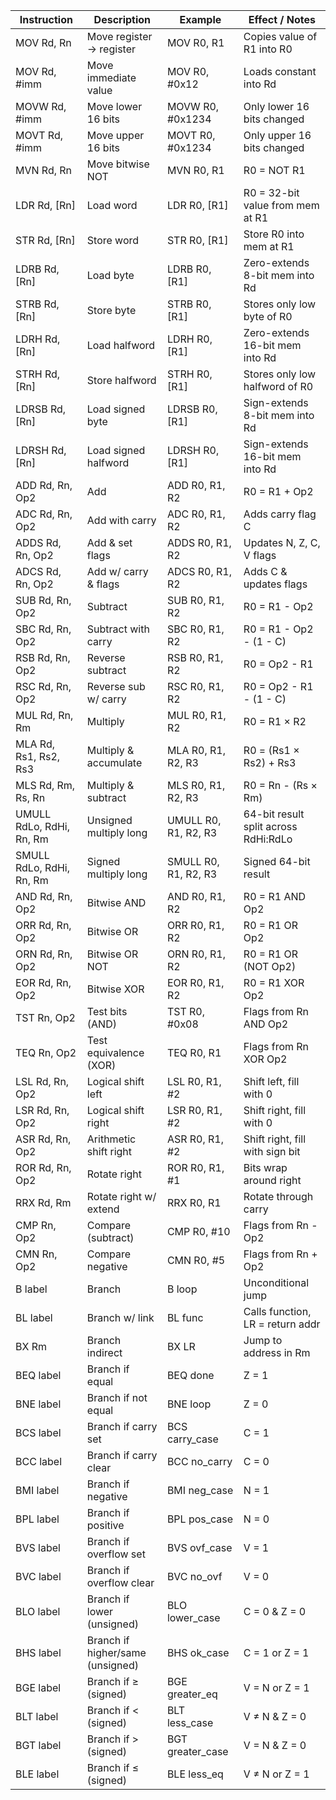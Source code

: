 | Instruction       | Description                     | Example                      | Effect / Notes                                              |
|-------------------|---------------------------------|------------------------------|-------------------------------------------------------------|
| MOV Rd, Rn        | Move register → register        | MOV R0, R1                   | Copies value of R1 into R0                                  |
| MOV Rd, #imm      | Move immediate value            | MOV R0, #0x12                 | Loads constant into Rd                                      |
| MOVW Rd, #imm     | Move lower 16 bits              | MOVW R0, #0x1234              | Only lower 16 bits changed                                  |
| MOVT Rd, #imm     | Move upper 16 bits              | MOVT R0, #0x1234              | Only upper 16 bits changed                                  |
| MVN Rd, Rn        | Move bitwise NOT                | MVN R0, R1                    | R0 = NOT R1                                                  |
| LDR Rd, [Rn]      | Load word                       | LDR R0, [R1]                  | R0 = 32-bit value from mem at R1                            |
| STR Rd, [Rn]      | Store word                      | STR R0, [R1]                  | Store R0 into mem at R1                                     |
| LDRB Rd, [Rn]     | Load byte                       | LDRB R0, [R1]                 | Zero-extends 8-bit mem into Rd                              |
| STRB Rd, [Rn]     | Store byte                      | STRB R0, [R1]                 | Stores only low byte of R0                                  |
| LDRH Rd, [Rn]     | Load halfword                   | LDRH R0, [R1]                 | Zero-extends 16-bit mem into Rd                             |
| STRH Rd, [Rn]     | Store halfword                  | STRH R0, [R1]                 | Stores only low halfword of R0                              |
| LDRSB Rd, [Rn]    | Load signed byte                | LDRSB R0, [R1]                | Sign-extends 8-bit mem into Rd                              |
| LDRSH Rd, [Rn]    | Load signed halfword            | LDRSH R0, [R1]                | Sign-extends 16-bit mem into Rd                             |
| ADD Rd, Rn, Op2   | Add                             | ADD R0, R1, R2                | R0 = R1 + Op2                                                |
| ADC Rd, Rn, Op2   | Add with carry                  | ADC R0, R1, R2                | Adds carry flag C                                            |
| ADDS Rd, Rn, Op2  | Add & set flags                 | ADDS R0, R1, R2               | Updates N, Z, C, V flags                                    |
| ADCS Rd, Rn, Op2  | Add w/ carry & flags            | ADCS R0, R1, R2               | Adds C & updates flags                                      |
| SUB Rd, Rn, Op2   | Subtract                        | SUB R0, R1, R2                | R0 = R1 - Op2                                                |
| SBC Rd, Rn, Op2   | Subtract with carry             | SBC R0, R1, R2                | R0 = R1 - Op2 - (1 - C)                                     |
| RSB Rd, Rn, Op2   | Reverse subtract                | RSB R0, R1, R2                | R0 = Op2 - R1                                                |
| RSC Rd, Rn, Op2   | Reverse sub w/ carry            | RSC R0, R1, R2                | R0 = Op2 - R1 - (1 - C)                                     |
| MUL Rd, Rn, Rm    | Multiply                        | MUL R0, R1, R2                | R0 = R1 × R2                                                 |
| MLA Rd, Rs1, Rs2, Rs3 | Multiply & accumulate       | MLA R0, R1, R2, R3            | R0 = (Rs1 × Rs2) + Rs3                                       |
| MLS Rd, Rm, Rs, Rn| Multiply & subtract             | MLS R0, R1, R2, R3            | R0 = Rn - (Rs × Rm)                                          |
| UMULL RdLo, RdHi, Rn, Rm | Unsigned multiply long  | UMULL R0, R1, R2, R3          | 64-bit result split across RdHi:RdLo                         |
| SMULL RdLo, RdHi, Rn, Rm | Signed multiply long    | SMULL R0, R1, R2, R3          | Signed 64-bit result                                         |
| AND Rd, Rn, Op2   | Bitwise AND                     | AND R0, R1, R2                | R0 = R1 AND Op2                                              |
| ORR Rd, Rn, Op2   | Bitwise OR                      | ORR R0, R1, R2                | R0 = R1 OR Op2                                               |
| ORN Rd, Rn, Op2   | Bitwise OR NOT                  | ORN R0, R1, R2                | R0 = R1 OR (NOT Op2)                                         |
| EOR Rd, Rn, Op2   | Bitwise XOR                     | EOR R0, R1, R2                | R0 = R1 XOR Op2                                              |
| TST Rn, Op2       | Test bits (AND)                 | TST R0, #0x08                 | Flags from Rn AND Op2                                        |
| TEQ Rn, Op2       | Test equivalence (XOR)          | TEQ R0, R1                    | Flags from Rn XOR Op2                                        |
| LSL Rd, Rn, Op2   | Logical shift left              | LSL R0, R1, #2                | Shift left, fill with 0                                      |
| LSR Rd, Rn, Op2   | Logical shift right             | LSR R0, R1, #2                | Shift right, fill with 0                                     |
| ASR Rd, Rn, Op2   | Arithmetic shift right          | ASR R0, R1, #2                | Shift right, fill with sign bit                              |
| ROR Rd, Rn, Op2   | Rotate right                    | ROR R0, R1, #1                | Bits wrap around right                                       |
| RRX Rd, Rm        | Rotate right w/ extend          | RRX R0, R1                    | Rotate through carry                                         |
| CMP Rn, Op2       | Compare (subtract)              | CMP R0, #10                   | Flags from Rn - Op2                                          |
| CMN Rn, Op2       | Compare negative                | CMN R0, #5                    | Flags from Rn + Op2                                          |
| B label           | Branch                          | B loop                        | Unconditional jump                                           |
| BL label          | Branch w/ link                  | BL func                       | Calls function, LR = return addr                            |
| BX Rm             | Branch indirect                 | BX LR                         | Jump to address in Rm                                        |
| BEQ label         | Branch if equal                 | BEQ done                      | Z = 1                                                        |
| BNE label         | Branch if not equal             | BNE loop                      | Z = 0                                                        |
| BCS label         | Branch if carry set             | BCS carry_case                | C = 1                                                        |
| BCC label         | Branch if carry clear           | BCC no_carry                  | C = 0                                                        |
| BMI label         | Branch if negative              | BMI neg_case                  | N = 1                                                        |
| BPL label         | Branch if positive              | BPL pos_case                  | N = 0                                                        |
| BVS label         | Branch if overflow set          | BVS ovf_case                  | V = 1                                                        |
| BVC label         | Branch if overflow clear        | BVC no_ovf                    | V = 0                                                        |
| BLO label         | Branch if lower (unsigned)      | BLO lower_case                | C = 0 & Z = 0                                                 |
| BHS label         | Branch if higher/same (unsigned)| BHS ok_case                   | C = 1 or Z = 1                                                |
| BGE label         | Branch if ≥ (signed)            | BGE greater_eq                | V = N or Z = 1                                                |
| BLT label         | Branch if < (signed)            | BLT less_case                 | V ≠ N & Z = 0                                                 |
| BGT label         | Branch if > (signed)            | BGT greater_case              | V = N & Z = 0                                                 |
| BLE label         | Branch if ≤ (signed)            | BLE less_eq                   | V ≠ N or Z = 1                                                |

